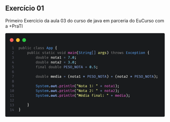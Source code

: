 ## Exercício 01

Primeiro Exercício da aula 03 do curso de java em parceria do EuCurso com a +PraTI

<img src=/Assets/Module01/img/Aula03-Exerc.png>
